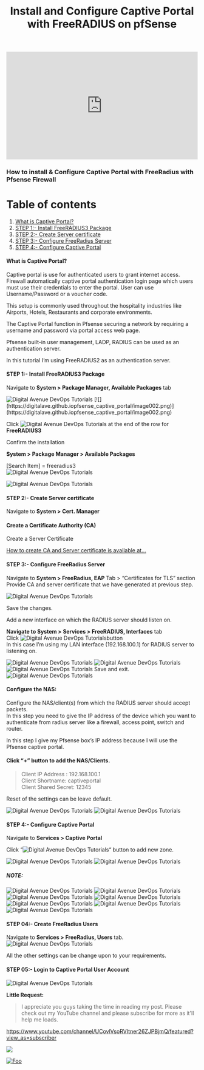 ﻿---
layout: post
authors: [dimuthu_daundasekara]
title: 'Install and Configure Captive Portal with FreeRADIUS on pfSense'
image: /assets/img/post-imgs/pfsense_captive_portal/captive_portal_N.jpg
tags: [pfSense, Firewall, Captive Portal, WIFI]
category: devops
comments: true
last_modified_at: 2020-01-31
categories: 
    - "pfsense"
    - "Captive Portal"
---

<style>
.embed-container { position: relative; padding-bottom: 56.25%; height: 0; overflow: hidden; max-width: 100%; } .embed-container iframe, .embed-container object, .embed-container embed { position: absolute; top: 0; left: 0; width: 100%; height: 100%; }
</style>
<div class='embed-container'>
    <iframe src='https://www.youtube.com/embed/hqjE4KySvWU?&autoplay=1' frameborder='0' allow="accelerometer; autoplay; clipboard-write; encrypted-media; gyroscope; picture-in-picture" allowfullscreen>
    </iframe>
</div>

### How to install & Configure Captive Portal with FreeRadius with Pfsense Firewall

# Table of contents
1. [What is Captive Portal?](#What-is-Captive-Portal?)
2. [STEP 1:- Install FreeRADIUS3 Package](#STEP-1:-Install-FreeRADIUS3-Package)
3. [STEP 2:- Create Server certificate](#STEP-2:-Create-Server-certificate)
4. [STEP 3:- Configure FreeRadius Server](#STE-3:--Configure-FreeRadius-Server)
5. [STEP 4:- Configure Captive Portal](#STEP-4:--Configure-Captive-Portal)


#### What is Captive Portal?

Captive portal is use for authenticated users to grant internet access. Firewall automatically captive portal authentication login page which users must use their credentials to enter the portal. User can use Username/Password or a voucher code.

This setup is commonly used throughout the hospitality industries like Airports, Hotels, Restaurants and corporate environments.

The Captive Portal function in Pfsense securing a network by requiring a username and password via portal access web page.

Pfsense built-in user management, LADP, RADIUS can be used as an authentication server.

In this tutorial I’m using FreeRADIUS2 as an authentication server.

#### STEP 1:- Install FreeRADIUS3 Package

Navigate to  **System > Package Manager, Available Packages**  tab


<img src="/assets/img/post-imgs/pfsense_captive_portal/image002.png" width="auto" alt="Digital Avenue DevOps Tutorials">
[![](https://digitalave.github.iopfsense_captive_portal/image002.png)](https://digitalave.github.iopfsense_captive_portal/image002.png)

Click  <img src="/assets/img/post-imgs/pfsense_captive_portal/image002.png" width="auto" alt="Digital Avenue DevOps Tutorials"> at the end of the row for  **FreeRADIUS3**

Confirm the installation

**System > Package Manager > Available Packages**

[Search Item] = freeradius3  
<img src="/assets/img/post-imgs/pfsense_captive_portal/image003.png" width="auto" alt="Digital Avenue DevOps Tutorials">

<img src="/assets/img/post-imgs/pfsense_captive_portal/image004.png" width="auto" alt="Digital Avenue DevOps Tutorials">

#### STEP 2:- Create Server certificate

Navigate to  **System > Cert. Manager**

#### Create a Certificate Authority (CA)

Create a Server Certificate

[How to create CA and Server certificate is available at…](https://digitalave.github.io/2018/08/08/Setup-Remote-VPN-Access-Using-PfSense-and-OpenVPN/)

#### STEP 3:- Configure FreeRadius Server

Navigate to  **System > FreeRadius, EAP**  Tab > “Certificates for TLS” section  
Provide CA and server certificate that we have generated at previous step.

<img src="/assets/img/post-imgs/pfsense_captive_portal/image005.png" width="auto" alt="Digital Avenue DevOps Tutorials">

Save the changes.

Add a new interface on which the RADIUS server should listen on.

**Navigate to System > Services > FreeRADIUS, Interfaces**  tab  
Click <img src="/assets/img/post-imgs/pfsense_captive_portal/image001.png" width="auto" alt="Digital Avenue DevOps Tutorials">button  
In this case I’m using my LAN interface (192.168.100.1) for RADIUS server to listening on.

<img src="/assets/img/post-imgs/pfsense_captive_portal/image006.png" width="auto" alt="Digital Avenue DevOps Tutorials">

<img src="/assets/img/post-imgs/pfsense_captive_portal/image007.png" width="auto" alt="Digital Avenue DevOps Tutorials">

<img src="/assets/img/post-imgs/pfsense_captive_portal/image008.png" width="auto" alt="Digital Avenue DevOps Tutorials">
Save and exit.

<img src="/assets/img/post-imgs/pfsense_captive_portal/image009.png" width="auto" alt="Digital Avenue DevOps Tutorials">

#### Configure the NAS:

Configure the NAS/client(s) from which the RADIUS server should accept packets.  
In this step you need to give the IP address of the device which you want to authenticate from radius server like a firewall, access point, switch and router.

In this step I give my Pfsense box’s IP address because I will use the Pfsense captive portal.

#### Click “+” button to add the NAS/Clients.

> Client IP Address : 192.168.100.1  
> Client Shortname: captiveportal  
> Client Shared Secret: 12345

Reset of the settings can be leave default.

<img src="/assets/img/post-imgs/pfsense_captive_portal/image010.png" width="auto" alt="Digital Avenue DevOps Tutorials">

<img src="/assets/img/post-imgs/pfsense_captive_portal/image011.png" width="auto" alt="Digital Avenue DevOps Tutorials">

#### STEP 4:- Configure Captive Portal

Navigate to  **Services > Captive Portal**

Click “<img src="/assets/img/post-imgs/pfsense_captive_portal/image001.png" width="auto" alt="Digital Avenue DevOps Tutorials">“ button to add new zone.

<img src="/assets/img/post-imgs/pfsense_captive_portal/image012.png" width="auto" alt="Digital Avenue DevOps Tutorials">

<img src="/assets/img/post-imgs/pfsense_captive_portal/image013.png" width="auto" alt="Digital Avenue DevOps Tutorials">

##### NOTE:

<img src="/assets/img/post-imgs/pfsense_captive_portal/image014.png" width="auto" alt="Digital Avenue DevOps Tutorials">

<img src="/assets/img/post-imgs/pfsense_captive_portal/image015.png" width="auto" alt="Digital Avenue DevOps Tutorials">

<img src="/assets/img/post-imgs/pfsense_captive_portal/image016.png" width="auto" alt="Digital Avenue DevOps Tutorials">

<img src="/assets/img/post-imgs/pfsense_captive_portal/image017.png" width="auto" alt="Digital Avenue DevOps Tutorials">

<img src="/assets/img/post-imgs/pfsense_captive_portal/image018.png" width="auto" alt="Digital Avenue DevOps Tutorials"> 

<img src="/assets/img/post-imgs/pfsense_captive_portal/image019.png" width="auto" alt="Digital Avenue DevOps Tutorials"> 

<img src="/assets/img/post-imgs/pfsense_captive_portal/image020.png" width="auto" alt="Digital Avenue DevOps Tutorials">

#### STEP 04:- Create FreeRadius Users

Navigate to  **Services > FreeRadius, Users**  tab.  
<img src="/assets/img/post-imgs/pfsense_captive_portal/image021.png" width="auto" alt="Digital Avenue DevOps Tutorials">

All the other settings can be change upon to your requirements.

#### STEP 05:- Login to Captive Portal User Account  
<img src="/assets/img/post-imgs/pfsense_captive_portal/image022.png" width="auto" alt="Digital Avenue DevOps Tutorials">


**Little Request:**

> I appreciate you guys taking the time in reading my post. Please check out my YouTube channel and please subscribe for more as it'll help me loads.


<a href="https://www.youtube.com/channel/UCovlVsoRVItner26ZJPBjmQ/featured?view_as=subscriber" target="_blank">https://www.youtube.com/channel/UCovlVsoRVItner26ZJPBjmQ/featured?view_as=subscriber</a>


[<img src="Docker-Installation/sub.gif">](https://www.youtube.com/channel/UCovlVsoRVItner26ZJPBjmQ?sub_confirmation=1) 

[![Foo](Docker-Installation/sub.gif)](https://www.youtube.com/channel/UCovlVsoRVItner26ZJPBjmQ?sub_confirmation=1)
